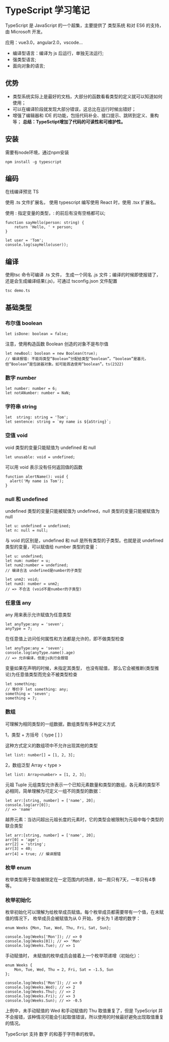 # TypeScript 学习笔记
TypeScript 是 JavaScript 的一个超集，主要提供了 类型系统 和对 ES6 的支持，由 Microsoft 开发。

应用：vue3.0，angular2.0，vscode...

- 编译型语言：编译为 js 后运行，单独无法运行;
- 强类型语言;
- 面向对象的语言;
## 优势
- 类型系统实际上是最好的文档，大部分的函数看看类型的定义就可以知道如何使用；
- 可以在编译阶段就发现大部分错误，这总比在运行时候出错好；
- 增强了编辑器和 IDE 的功能，包括代码补全、接口提示、跳转到定义、重构等；
**总结：TypeSctipt增加了代码的可读性和可维护性。**
## 安装
需要有node环境，通过npm安装
```
npm install -g typescript
```
## 编码
在线编译预览 TS

使用 .ts 文件扩展名， 使用 typescript 编写使用 React 时，使用 .tsx 扩展名。

使用 : 指定变量的类型，: 的前后有没有空格都可以;
```
function sayHello(person: string) {
    return 'Hello, ' + person;
}

let user = 'Tom';
console.log(sayHello(user));
```
## 编译
使用tsc 命令可编译 .ts 文件， 生成一个同名 .js 文件；编译的时候即使报错了，还是会生成编译结果(.js)，可通过 tsconfig.json 文件配置

```
tsc demo.ts
```
## 基础类型
### 布尔值 boolean
```
let isDone: boolean = false;
```

注意，使用构造函数 Boolean 创造的对象不是布尔值
```
let newBool: boolean = new Boolean(true);
// 编译报错: 不能将类型“Boolean”分配给类型“boolean”。“boolean”是基元，但“Boolean”是包装器对象。如可能首选使用“boolean”。ts(2322)
```
### 数字 number
```
let number: number = 6;
let notANumber: number = NaN;
```
### 字符串 string
```
let  string: string = 'Tom';
let sentence: string = `my name is ${aString}`;
```
### 空值 void
void 类型的变量只能赋值为 undefined 和 null
```
let unusable: void = undefined;
```
可以用 void 表示没有任何返回值的函数
```
function alertName(): void {
  alert('My name is Tom');
}
```
### null 和 undefined
undefined 类型的变量只能被赋值为 undefined，null 类型的变量只能被赋值为 null
```
let u: undefined = undefined;
let n: null = null;
```
与 void 的区别是，undefined 和 null 是所有类型的子类型。也就是说 undefined 类型的变量，可以赋值给 number 类型的变量：
```
let u: undefined;
let num: number = u;
let num2:number = undefined;
// 编译合法 undefined是number的子类型

let unm2: void;
let num3: number = unm2;
// => 不合法 (void不是number的子类型)
```
### 任意值 any
any 用来表示允许赋值为任意类型
```
let anyType:any = 'seven';
anyType = 7;
```
在任意值上访问任何属性和方法都是允许的，即不做类型检查
```
let anyType:any = 'seven';
console.log(anyType.name().age) 
// => 允许编译，但是js执行会报错
```
变量如果在声明的时候，未指定其类型， 也没有赋值， 那么它会被推断(类型推论)为任意值类型而完全不被类型检查

```
let something; 
// 等价于 let something: any;
something = 'seven';
something = 7;
```

### 数组
可理解为相同类型的一组数据，数组类型有多种定义方式

1，类型 + 方括号（ type [ ] ）

这种方式定义的数组项中不允许出现其他的类型
```
let list: number[] = [1, 2, 3];
```
2，数组泛型 Array < type >
```
let list: Array<number> = [1, 2, 3];
```
元祖 Tuple
元组类型允许表示一个已知元素数量和类型的数组，各元素的类型不必相同，简单理解为可定义一组不同类型的数据：

```
let arr:[string, number] = ['name', 20];
console.log(arr[0]); 
// => 'name' 
```
越界元素：当访问超出元祖长度的元素时，它的类型会被限制为元祖中每个类型的联合类型
```
let arr:[string, number] = ['name', 20];
arr[0] = 'age';
arr[2] = 'string';
arr[3] = 40;
arr[4] = true; // 编译报错
```
### 枚举 enum

枚举类型用于取值被限定在一定范围内的场景，如一周只有7天，一年只有4季等。

### 枚举初始化
枚举初始化可以理解为给枚举成员赋值。每个枚举成员都需要带有一个值，在未赋值的情况下， 枚举成员会被赋值为从 0 开始， 步长为 1 递增的数字：
```
enum Weeks {Mon, Tue, Wed, Thu, Fri, Sat, Sun};

console.log(Weeks['Mon']); // => 0
console.log(Weeks[0]); // => 'Mon'
console.log(Weeks.Tue); // => 1
```
手动赋值时， 未赋值的枚举成员会接着上一个枚举项递增（初始化）：
```
enum Weeks {
    Mon, Tue, Wed, Thu = 2, Fri, Sat = -1.5, Sun
};

console.log(Weeks['Mon']); // => 0
console.log(Weeks.Wed); // => 2
console.log(Weeks.Thu); // => 2
console.log(Weeks.Fri); // => 3
console.log(Weeks.Sun); // => -0.5
```
上例中，未手动赋值的 Wed 和手动赋值的 Thu 取值重复了，但是 TypeScript 并不会报错，该种情况可能会引起取值错误，所以使用的时候最好避免出现取值重复的情况。

TypeScript 支持 数字 的和基于字符串的枚举。












